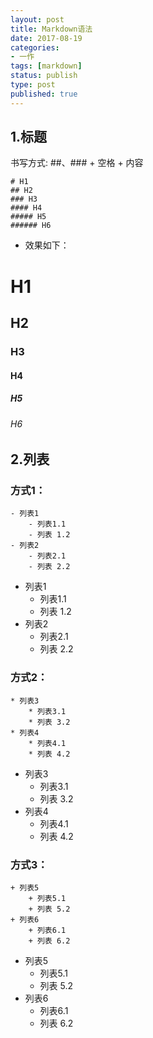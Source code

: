 ```yaml
---
layout: post
title: Markdown语法
date: 2017-08-19
categories:
- 一作
tags: [markdown]
status: publish
type: post
published: true
---
```


## 1.标题

书写方式: ##、### + 空格 + 内容

```
# H1
## H2
### H3
#### H4
##### H5
###### H6
```

* 效果如下：
# H1
## H2
### H3
#### H4
##### H5
###### H6

## 2.列表

### 方式1：
```
- 列表1
	- 列表1.1
	- 列表 1.2
- 列表2
	- 列表2.1
	- 列表 2.2
```

- 列表1
	- 列表1.1
	- 列表 1.2
- 列表2
	- 列表2.1
	- 列表 2.2

### 方式2：
```
* 列表3
	* 列表3.1
	* 列表 3.2
* 列表4
	* 列表4.1
	* 列表 4.2
```

* 列表3
	* 列表3.1
	* 列表 3.2
* 列表4
	* 列表4.1
	* 列表 4.2

### 方式3：
```
+ 列表5
	+ 列表5.1
	+ 列表 5.2
+ 列表6
	+ 列表6.1
	+ 列表 6.2
```
+ 列表5
	+ 列表5.1
	+ 列表 5.2
+ 列表6
	+ 列表6.1
	+ 列表 6.2